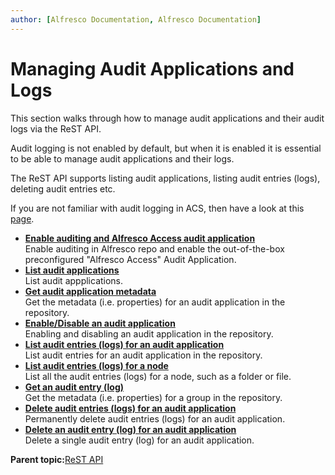 ```yaml
---
author: [Alfresco Documentation, Alfresco Documentation]
---
```


# Managing Audit Applications and Logs

This section walks through how to manage audit applications and their audit logs via the ReST API.

Audit logging is not enabled by default, but when it is enabled it is essential to be able to manage audit applications and their logs.

The ReST API supports listing audit applications, listing audit entries \(logs\), deleting audit entries etc.

If you are not familiar with audit logging in ACS, then have a look at this [page](audit-intro.md).

-   **[Enable auditing and Alfresco Access audit application](../concepts/dev-api-by-language-alf-rest-manage-audit-apps-enable-auditing-and-alfresco-access-audit-app.md)**  
Enable auditing in Alfresco repo and enable the out-of-the-box preconfigured "Alfresco Access" Audit Application.
-   **[List audit applications](../concepts/dev-api-by-language-alf-rest-manage-audit-apps-list-apps.md)**  
List audit appplications.
-   **[Get audit application metadata](../concepts/dev-api-by-language-alf-rest-manage-audit-apps-get-app.md)**  
Get the metadata \(i.e. properties\) for an audit application in the repository.
-   **[Enable/Disable an audit application](../concepts/dev-api-by-language-alf-rest-manage-audit-apps-enable-disable-app.md)**  
Enabling and disabling an audit application in the repository.
-   **[List audit entries \(logs\) for an audit application](../concepts/dev-api-by-language-alf-rest-manage-audit-apps-list-audit-entries-for-app.md)**  
List audit entries for an audit application in the repository.
-   **[List audit entries \(logs\) for a node](../concepts/dev-api-by-language-alf-rest-manage-audit-apps-list-audit-entries-node.md)**  
List all the audit entries \(logs\) for a node, such as a folder or file.
-   **[Get an audit entry \(log\)](../concepts/dev-api-by-language-alf-rest-manage-audit-apps-get-audit-entry.md)**  
Get the metadata \(i.e. properties\) for a group in the repository.
-   **[Delete audit entries \(logs\) for an audit application](../concepts/dev-api-by-language-alf-rest-manage-audit-apps-delete-audit-entries-for-app.md)**  
Permanently delete audit entries \(logs\) for an audit application.
-   **[Delete an audit entry \(log\) for an audit application](../concepts/dev-api-by-language-alf-rest-manage-audit-apps-delete-audit-entry-for-app.md)**  
Delete a single audit entry \(log\) for an audit application.

**Parent topic:**[ReST API](../concepts/dev-api-by-language-alf-rest.md)

